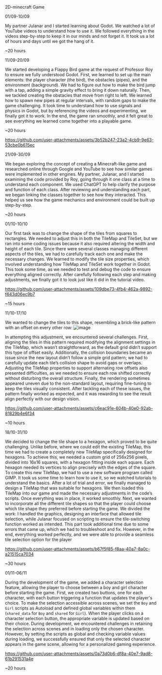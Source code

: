 2D-minecraft Game 

01/09-10/09

My partner Julanar and I started learning about Godot. We watched a lot of YouTube videos to understand how to use it. We followed everything in the videos step-by-step to keep it in our minds and not forget it. It took us a lot of hours and days until we got the hang of it.

~20 hours

11/09-20/09

We started developing a Flappy Bird game at the request of Professor Roy to ensure we fully understood Godot. First, we learned to set up the main elements: the player character (the bird), the obstacles (pipes), and the environment (background). We had to figure out how to make the bird jump with a tap, adding a simple gravity effect to bring it down naturally.
Then, we tackled creating the obstacles that move from right to left. We learned how to spawn new pipes at regular intervals, with random gaps to make the game challenging. It took time to understand how to use signals and physics in Godot, but by referencing the videos and experimenting, we finally got it to work. In the end, the game ran smoothly, and it felt great to see everything we learned come together into a playable game.

~20 hours



https://github.com/user-attachments/assets/3b52b247-23a2-4cb9-9e63-53cbe0b615ec



21/09-30/09

We began exploring the concept of creating a Minecraft-like game and researched online through Google and YouTube to see how similar games were implemented in other engines. My partner, Julanar, and I started examining the code provided by Roy, going through it one class at a time to understand each component. We used ChatGPT to help clarify the purpose and function of each class.
After reviewing and understanding each part, we began linking the classes together to see how they interacted. This helped us see how the game mechanics and environment could be built up step-by-step. 

~20 hours 

01/10-10/10 

Our first task was to change the shape of the tiles from squares to rectangles. We needed to adjust this in both the TileMap and TileSet, but we ran into some coding issues because it also required altering the width and height of each tile. Since there were several classes managing different aspects of the tiles, we had to carefully track each one and make the necessary changes.
We learned to modify the tile size properties, which involved understanding how TileMap and TileSet work together in Godot. This took some time, as we needed to test and debug the code to ensure everything aligned correctly. After carefully following each step and making adjustments, we finally got it to look just like it did in the tutorial video.


https://github.com/user-attachments/assets/109dbe73-4fb4-462a-9892-f643d06ec9b7


~15 hours

11/10-17/10

We wanted to change the tiles to this shape, resembling a brick-like pattern with an offset on every other row:
 ![image](https://github.com/user-attachments/assets/ce04aabe-744f-42c0-9b79-cf977e7e63c7)

In attempting this adjustment, we encountered several challenges. First, aligning the tiles in this pattern required modifying the alignment settings in the TileMap, which wasn’t straightforward, as the default grid didn’t support this type of offset easily. Additionally, the collision boundaries became an issue since the new layout didn’t follow a simple grid pattern; we had to carefully update each tile’s collision shape to avoid gaps or overlaps. Adjusting the TileMap properties to support alternating row offsets also presented difficulties, as we needed to ensure each row shifted correctly without disturbing the overall structure. Finally, the rendering sometimes appeared uneven due to the non-standard layout, requiring fine-tuning to keep the tiles visually consistent. After tackling each of these issues, the pattern finally worked as expected, and it was rewarding to see the result align perfectly with our design vision.


https://github.com/user-attachments/assets/c6eac91e-604b-40e0-92ab-81829b4e6f34



~10 hours

18/10-31/10

We decided to change the tile shape to a hexagon, which proved to be quite challenging. Unlike before, where we could edit the existing TileMap, this time we had to create a completely new TileMap specifically designed for hexagons. To achieve this, we needed a custom grid of 256x256 pixels, divided into 16x16 squares, with a hexagon fitting inside each square. Each hexagon needed its vertices to align precisely with the edges of the square.
To create this new TileMap, we had to use a new software program called GIMP. It took us some time to learn how to use it, so we watched tutorials to understand the basics. After a lot of trial and error, we finally managed to design a TileMap that was suitable for hexagons. We then loaded this TileMap into our game and made the necessary adjustments in the code’s scripts. Once everything was in place, it worked smoothly.
Next, we wanted to incorporate all the different tile shapes so that the player could choose which tile shape they preferred before starting the game. We divided the work: I handled the graphics, designing an interface that allowed tile selection, while Julanar  focused on scripting to ensure the tile-switching function worked as intended. This part took additional time due to some errors that came up, which we had to troubleshoot and fix.  However, in the end, everything worked perfectly, and we were able to provide a seamless tile selection option for the player



https://github.com/user-attachments/assets/b67f5f85-f8aa-40a7-8a0c-a21515ca7034



~30 hours


01/11-06/11

During the development of the game, we added a character selection feature, allowing the player to choose between a boy and girl character before starting the game. First, we created two buttons, one for each character, with each button triggering a function that updates the player's choice. To make the selection accessible across scenes, we set the `Boy` and `Girl` scripts as Autoload and defined global variables within them (`shared_data` for `Boy` and `shared` for `Girl`). When the player clicks on a character selection button, the appropriate variable is updated based on their choice. During development, we encountered challenges in retaining the selection across scenes and in loading only the chosen character. However, by setting the scripts as global and checking variable values during loading, we successfully ensured that only the selected character appears in the game scene, allowing for a personalized gaming experience.




https://github.com/user-attachments/assets/0a73d0b6-df8a-40e7-9ad8-61b291531a4e


~20 hours 


